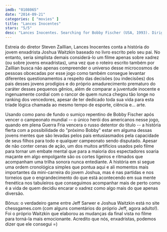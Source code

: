 ```yaml
---
imdb: "0108065"
date: "2014-09-21"
categories: [ "movies" ]
title: "Lances Inocentes"
stars: "5/5"
desc: "Lances Inocentes. Searching for Bobby Fischer (USA, 1993). Dirigido por Steven Zaillian. Escrito por Fred Waitzkin, Steven Zaillian. Com Max Pomeranc, Joe Mantegna, Joan Allen, Ben Kingsley, Laurence Fishburne, Michael Nirenberg, Robert Stephens, David Paymer, Hal Scardino."
---
```

Estreia do diretor Steven Zaillian, Lances Inocentes conta a história do jovem enxadrista Joshua Waitzkin baseado no livro escrito pelo seu pai. No entanto, seria simplista demais considerá-lo um filme apenas sobre xadrez (ou sobre jovens enxadristas), uma vez que o roteiro escrito também por Zaillian busca não apenas compreender o universo desse microcosmos de pessoas obcecadas por esse jogo como também consegue levantar diferentes questionamentos a respeito das decisões (ou indecisões) dos pais desses jovens prodígios e do próprio amadurecimento prematuro do caráter desses pequenos gênios, além de comparar a juventude inocente e ingenuamente cordial com o rancor de quem nunca chegou tão longe no ranking dos vencedores, apesar de ter dedicado toda sua vida para esta tríade lógica chamada ao mesmo tempo de esporte, ciência e... arte.

Usando como pano de fundo o sumiço repentino de Bobby Fischer após vencer o campeonato mundial -- o único herói dos americanos nesse jogo, quando em plena Guerra Fria vencera o russo detentor do título -- a história flerta com a possibilidade do "próximo Bobby" estar em alguma dessas jovens mentes que são levadas pelos pais entusiasmados pela capacidade de seus filhos para todo e qualquer campeonato sendo disputado. Apesar de não conter cenas de ação, um dos muitos artifícios usados pelo filme para tornar um embate mental que para a maioria dos espectadores soaria maçante em algo empolgante são os cortes ligeiros e ritmados que acompanham uma trilha sonora nunca entediante. A história em si segue uma ordem cronológica simples que pontua aqui e ali momentos mais importantes da mini-carreira do jovem Joshua, mas é nas partidas e nos torneios que o engrandecimento do que está acontecendo em sua mente frenética nos tabuleiros que conseguimos acompanhar mais de perto como é a vida de quem decidiu encarar o xadrez como algo mais do que apenas diversão.

Bônus: o verdadeiro game entre Jeff Sarwer e Joshua Waitzkin está no site chessgames.com (com alguns comentários do próprio Jeff, agora adulto!). Foi o próprio Waitzkin que elaborou as mudanças da final vista no filme para torná-la mais emocionante. Acredito que nós, enxadristas, podemos dizer que ele consegui =)
